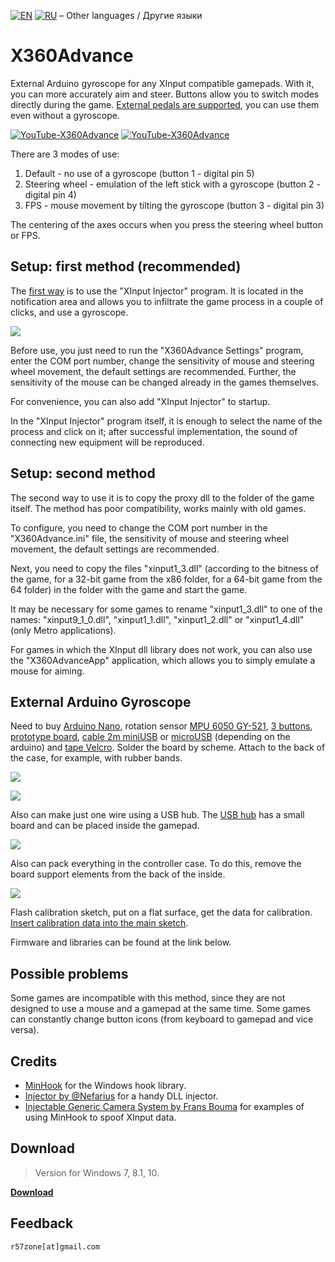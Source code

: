 [![EN](https://user-images.githubusercontent.com/9499881/33184537-7be87e86-d096-11e7-89bb-f3286f752bc6.png)](https://github.com/r57zone/X360Advance/) 
[![RU](https://user-images.githubusercontent.com/9499881/27683795-5b0fbac6-5cd8-11e7-929c-057833e01fb1.png)](https://github.com/r57zone/X360Advance/blob/master/README.RU.md)
&#8211; Other languages / Другие языки

# X360Advance 
External Arduino gyroscope for any XInput compatible gamepads. With it, you can more accurately aim and steer. Buttons allow you to switch modes directly during the game. [External pedals are supported](https://github.com/r57zone/XboxExternalPedals), you can use them even without a gyroscope.

[![YouTube-X360Advance](https://user-images.githubusercontent.com/9499881/52436336-77815c80-2b2d-11e9-8d56-4ff82d82f48c.gif)](https://youtu.be/lNH2shRDchw)
[![YouTube-X360Advance](https://user-images.githubusercontent.com/9499881/52436371-91bb3a80-2b2d-11e9-8bd1-3399e4026962.gif)](https://youtu.be/lNH2shRDchw)


There are 3 modes of use:

1. Default - no use of a gyroscope (button 1 - digital pin 5)
2. Steering wheel - emulation of the left stick with a gyroscope (button 2 - digital pin 4)
3. FPS - mouse movement by tilting the gyroscope (button 3 - digital pin 3)

The centering of the axes occurs when you press the steering wheel button or FPS.

## Setup: first method (recommended)
The [first way](https://youtu.be/jzjp3BKtdSs) is to use the "XInput Injector" program. It is located in the notification area and allows you to infiltrate the game process in a couple of clicks, and use a gyroscope.

![](https://user-images.githubusercontent.com/9499881/69274645-3a85e280-0bf4-11ea-9df6-31a8e2b8dc62.png)


Before use, you just need to run the "X360Advance Settings" program, enter the COM port number, change the sensitivity of mouse and steering wheel movement, the default settings are recommended. Further, the sensitivity of the mouse can be changed already in the games themselves.

For convenience, you can also add "XInput Injector" to startup.

In the "XInput Injector" program itself, it is enough to select the name of the process and click on it; after successful implementation, the sound of connecting new equipment will be reproduced.

## Setup: second method
The second way to use it is to copy the proxy dll to the folder of the game itself. The method has poor compatibility, works mainly with old games.

To configure, you need to change the COM port number in the "X360Advance.ini" file, the sensitivity of mouse and steering wheel movement, the default settings are recommended.

Next, you need to copy the files "xinput1_3.dll" (according to the bitness of the game, for a 32-bit game from the x86 folder, for a 64-bit game from the 64 folder) in the folder with the game and start the game.

It may be necessary for some games to rename "xinput1_3.dll" to one of the names: "xinput9_1_0.dll", "xinput1_1.dll", "xinput1_2.dll" or "xinput1_4.dll" (only Metro applications).

For games in which the XInput dll library does not work, you can also use the "X360AdvanceApp" application, which allows you to simply emulate a mouse for aiming.

## External Arduino Gyroscope
Need to buy [Arduino Nano](http://ali.pub/2oy73f), rotation sensor [MPU 6050 GY-521](http://ali.pub/2oy76c), [3 buttons](http://ali.pub/33lzue), [prototype board](http://ali.pub/340eo5), [cable 2m miniUSB](http://ali.pub/340epp) or [microUSB](http://ali.pub/340eqa) (depending on the arduino) and [tape Velcro](http://ali.pub/33pbqa). Solder the board by scheme. Attach to the back of the case, for example, with rubber bands.

![](https://user-images.githubusercontent.com/9499881/52437030-42760980-2b2f-11e9-8ce5-14b45b30ca31.png)

![](https://user-images.githubusercontent.com/9499881/60760041-9aae2a80-a03f-11e9-81a0-e87cf84a0660.png)


Also can make just one wire using a USB hub. The [USB hub](http://alii.pub/6d2ngp) has a small board and can be placed inside the gamepad.

![](https://user-images.githubusercontent.com/9499881/60759864-dc89a180-a03c-11e9-8bf4-d0b84894c0e1.png)


Also can pack everything in the controller case. To do this, remove the board support elements from the back of the inside.

[![](https://user-images.githubusercontent.com/9499881/85574543-ed656580-b647-11ea-9a93-e8802a5c209b.png)](https://user-images.githubusercontent.com/9499881/85574534-ec343880-b647-11ea-9107-df005d7aa7b9.png)


Flash calibration sketch, put on a flat surface, get the data for calibration. [Insert calibration data into the main sketch](https://youtu.be/sKuiGC6Mxf0?t=184).

Firmware and libraries can be found at the link below.

## Possible problems
Some games are incompatible with this method, since they are not designed to use a mouse and a gamepad at the same time. Some games can constantly change button icons (from keyboard to gamepad and vice versa).

## Credits
* [MinHook](https://github.com/TsudaKageyu/minhook) for the Windows hook library.
* [Injector by @Nefarius](https://github.com/nefarius/Injector) for a handy DLL injector.
* [Injectable Generic Camera System by Frans Bouma](https://github.com/ghostinthecamera/IGCS-GITC) for examples of using MinHook to spoof XInput data.

## Download
>Version for Windows 7, 8.1, 10.

**[Download](https://github.com/r57zone/X360Advance/releases)**

## Feedback
`r57zone[at]gmail.com`
